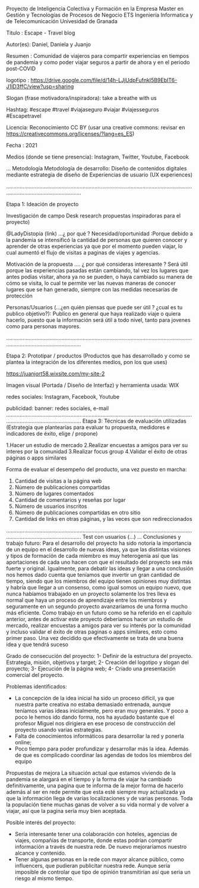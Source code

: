 Proyecto de Inteligencia Colectiva y Formación en la Empresa Master en Gestión y Tecnologías de Procesos de Negocio ETS Ingeniería Informatica y de Telecomunicación Univesidad de Granada

Titulo : Escape - Travel blog 

Autor(es): Daniel, Daniela y Juanjo

Resumen : Comunidad de viajeros para compartir experiencias en tiempos de pandemia y como poder viajar seguros a partir de ahora y en el periodo post-COVID

logotipo : https://drive.google.com/file/d/14h-LJjUdpFufnkI5B9EbIT6-J1ID3ffC/view?usp=sharing

Slogan (frase motivadora/inspiradora): take a breathe with us

Hashtag: #escape #travel #viajaseguro #viajar #viajesseguros #Escapetravel

Licencia: Reconocimiento CC BY (usar una creative commons: revisar en https://creativecommons.org/licenses/?lang=es_ES)

Fecha : 2021

Medios (donde se tiene presencia): Instagram, Twitter, Youtube, Facebook

...
Metodología
Metodología de desarrollo: Diseño de contenidos digitales mediante estrategia de diseño de Experiencias de usuario (UX experiences)


..............................................................................................................................................................................

Etapa 1: Ideación de proyecto

Investigación de campo Desk research propuestas inspiradoras para el proyecto)

@LadyDistopia (link) ...¿ por qué ? 
Necesidad/oportunidad :Porque debido a la pandemia se intensificó la cantidad de personas que quieren conocer y aprender de otras experiencias ya que por el momento pueden viajar, lo cual aumentó el flujo de visitas a paginas de viajes y agencias.

Motivación de la propuesta .... ¿ por qué consideras interesante ? Será útil porque las experiencias pasadas están cambiando, tal vez los lugares que antes podias visitar, ahora ya no se pueden, o haya cambiado su manera de cómo se visita, lo cual te permite ver las nuevas maneras de conocer lugares que se han generado, siempre con las medidas necesarias de protección

Personas/Usuarios (...¿en quién piensas que puede ser útil ? ¿cual es tu publico objetivo?): Publico en general que haya realizado viaje o quiera hacerlo, puesto que la información será útil a todo nivel, tanto para jovenes como para personas mayores. 

..............................................................................................................................................................................

Etapa 2: Prototipar / productos
(Productos que has desarrollado y como se plantea la integración de los diferentes medios, pon los que uses)

https://juanjort58.wixsite.com/my-site-2

Imagen visual (Portada / Diseño de Interfaz) y herramienta usada: WIX

redes sociales: Instagram, Facebook, Youtube

publicidad: banner: redes sociales, e-mail
..............................................................................................................................................................................
Etapa 3: Técnicas de evaluación utilizadas
(Estrategia que plantearías para evaluar tu propuesta, medidores e indicadores de éxito, elige / propone)

  1.Hacer un estudio de mercado
  2.Realizar encuestas a amigos para ver su interes por la comunidad
  3.Realizar focus group
  4.Validar el éxito de otras páginas o apps similares

Forma de evaluar el desempeño del producto, una vez puesto en marcha:

  1. Cantidad de visitas a la página web
  2. Número de publicaciones compartidas
  3. Número de lugares comentados
  4. Cantidad de comentarios y reseñas por lugar
  5. Número de usuarios inscritos
  7. Número de publicaciones compartidas en otro sitio 
  8. Cantidad de links en otras páginas, y las veces que son redireccionados



..............................................................................................................................................................................
Test con usuarios (...)
...
Conclusiones y trabajo futuro: 
Para el desarrollo del proyecto ha sido notoria la importancia de un equipo en el desarrollo de nuevas ideas, ya que las distintas visiones y tipos de formación de cada miembro es muy heterogenia así que las aportaciones de cada uno hacen con que el resultado del proyecto sea más fuerte y original. Igualmente, para debatir las ideas y llegar a una conclusión nos hemos dado cuenta que teníamos que invertir un gran cantidad de tiempo, siendo que los miembros del equipo tienen opiniones muy distintas y habría que llegar a un consenso, como igual somos un equipo nuevo, que nunca habíamos trabajado en un proyecto solamente los tres lleva es normal que haya un proceso de aprendizaje entre los miembros y seguramente en un segundo proyecto avanzaríamos de una forma mucho más eficiente.
Como trabajo en un futuro como se ha referido en el capítulo anterior, antes de activar este proyecto deberíamos hacer un estudio de mercado, realizar encuestas a amigos para ver su interés por la comunidad y incluso validar el éxito de otras paginas o apps similares, esto como primer paso. Una vez decidido que efectivamente se trata de una buena idea y que tendrá suceso 

Grado de consecución del proyecto:
1-	Definir de la estructura del proyecto. Estrategia, misión, objetivos y target;
2-	Creación del logotipo y slogan del proyecto;
3-	Ejecución de la página web;
4-	Criado una presentación comercial del proyecto.


Problemas identificados: 
- La concepción de la idea inicial ha sido un proceso difícil, ya que nuestra parte creativa no estaba demasiado entrenada, aunque teníamos varias ideas inicialmente, pero eran muy generales. Y poco a poco le hemos ido dando forma, nos ha ayudado bastante que el profesor Miguel nos dirigiera en ese proceso de construcción del proyecto usando varias estrategias.
- Falta de conocimientos informáticos para desarrollar la red y ponerla online;
- Poco tiempo para poder profundizar y desarrollar más la idea. Además de que es complicado coordinar las agendas de todos los miembros del equipo

Propuestas de mejora 
La situación actual que estamos viviendo de la pandemia se alargará en el tiempo y la forma de viajar ha cambiado definitivamente, una pagina que te informa de la mejor forma de hacerlo además al ser en rede permite que esta esté siempre muy actualizada ya que la información llega de varias localizaciones y de varias personas. Toda la populación tiene muchas ganas de volver a su vida normal y de volver a viajar, así que la pagina sería muy bien aceptada.

Posible interés del proyecto:
- Sería interesante tener una colaboración con hoteles, agencias de viajes, compañías de transporte, donde estas podrían compartir información a través de nuestra rede. De nuevo mejoraríamos nuestro alcance y contenido.
- Tener algunas personas en la rede con mayor alcance público, como influencers, que pudieran publicitar nuestra rede. Aunque seria imposible de controlar que tipo de opinión transmitirían así que seria un riesgo al mismo tiempo. 

